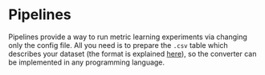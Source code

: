 # Pipelines
Pipelines provide a way to run metric learning experiments via changing only the config file.
All you need is to prepare the `.csv` table which describes your dataset
(the format is explained [here](https://open-metric-learning.readthedocs.io/en/latest/contents/datasets.html)), so the converter
can be implemented in any programming language.
